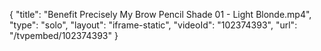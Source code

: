 {
    "title": "Benefit Precisely My Brow Pencil Shade 01 - Light Blonde.mp4",
    "type": "solo",
    "layout": "iframe-static",
    "videoId": "102374393",
    "url": "\/tvpembed\/102374393"
}